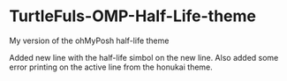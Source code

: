 # TurtleFuls-OMP-Half-Life-theme
My version of the ohMyPosh half-life theme

Added new line with the half-life simbol on the new line.
Also added some error printing on the active line from the honukai theme. 
